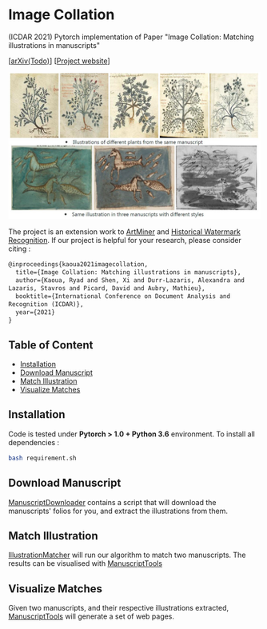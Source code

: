 # Image Collation

(ICDAR 2021) Pytorch implementation of Paper "Image Collation: Matching illustrations in manuscripts"

[[arXiv(Todo)]()] [[Project website](http://imagine.enpc.fr/~shenx/ImageCollation/)]  

<p align="center">
<img src="https://github.com/Rykoua/ImageCollation/blob/master/img/teaser.jpg" width="800px" alt="teaser">
</p>

The project is an extension work to [ArtMiner](http://imagine.enpc.fr/~shenx/ArtMiner/) and [Historical Watermark Recognition](http://imagine.enpc.fr/~shenx/Watermark). If our project is helpful for your research, please consider citing : 

```
@inproceedings{kaoua2021imagecollation,
  title={Image Collation: Matching illustrations in manuscripts},
  author={Kaoua, Ryad and Shen, Xi and Durr-Lazaris, Alexandra and Lazaris, Stavros and Picard, David and Aubry, Mathieu},
  booktitle={International Conference on Document Analysis and Recognition (ICDAR)},
  year={2021}
}
```

## Table of Content
* [Installation](#installation)
* [Download Manuscript](#download-manuscript)
* [Match Illustration](#match-illustration)
* [Visualize Matches](#visualize-matches)



## Installation


Code is tested under **Pytorch > 1.0 + Python 3.6** environment. To install all dependencies : 

``` Bash
bash requirement.sh
```

## Download Manuscript

[ManuscriptDownloader](https://github.com/Rykoua/ManuscriptDownloader) contains a script that will download the manuscripts' folios for you, and extract the illustrations from them. 

## Match Illustration
[IllustrationMatcher](https://github.com/Rykoua/IllustrationMatcher) will run our algorithm to match two manuscripts. The results can be visualised with [ManuscriptTools](https://github.com/Rykoua/ManuscriptTools)

## Visualize Matches

Given two manuscripts, and their respective illustrations extracted, [ManuscriptTools](https://github.com/Rykoua/ManuscriptTools) will generate a set of web pages. 

















